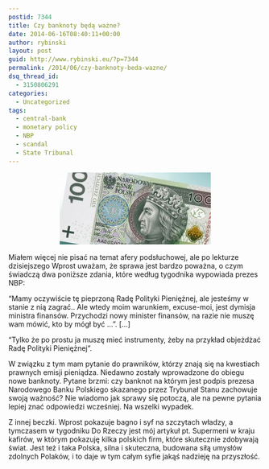 ```yaml
---
postid: 7344
title: Czy banknoty będą ważne?
date: 2014-06-16T08:40:11+00:00
author: rybinski
layout: post
guid: http://www.rybinski.eu/?p=7344
permalink: /2014/06/czy-banknoty-beda-wazne/
dsq_thread_id:
  - 3150806291
categories:
  - Uncategorized
tags:
  - central-bank
  - monetary policy
  - NBP
  - scandal
  - State Tribunal
---
```

<p style="text-align: center;">
  <a href="/uploads/2014/06/zloty_new.jpg"><img class="size-medium wp-image-7346 aligncenter" title="zloty_new" src="/uploads/2014/06/zloty_new-300x143.jpg" alt="" width="300" height="143" /></a>
</p>

Miałem więcej nie pisać na temat afery podsłuchowej, ale po lekturze dzisiejszego Wprost uważam, że sprawa jest bardzo poważna, o czym świadczą dwa poniższe zdania, które według tygodnika wypowiada prezes NBP:

“Mamy oczywiście tę pieprzoną Radę Polityki Pieniężnej, ale jesteśmy w stanie z nią zagrać.. Ale wtedy moim warunkiem, excuse-moi, jest dymisja ministra finansów. Przychodzi nowy minister finansów, na razie nie muszę wam mówić, kto by mógł być …”. [...]

“Tylko że po prostu ja muszę mieć instrumenty, żeby na przykład objeżdżać Radę Polityki Pieniężnej”.

W związku z tym mam pytanie do prawników, którzy znają się na kwestiach prawnych emisji pieniądza. Niedawno zostały wprowadzone do obiegu nowe banknoty. Pytane brzmi: czy banknot na którym jest podpis prezesa Narodowego Banku Polskiego skazanego przez Trybunał Stanu zachowuje swoją ważność? Nie wiadomo jak sprawy się potoczą, ale na pewne pytania lepiej znać odpowiedzi wcześniej. Na wszelki wypadek.

Z innej beczki. Wprost pokazuje bagno i syf na szczytach władzy, a tymczasem w tygodniku Do Rzeczy jest mój artykuł pt. Supermeni w kraju kafirów, w którym pokazuję kilka polskich firm, które skutecznie zdobywają świat. Jest też i taka Polska, silna i skuteczna, budowana siłą umysłów zdolnych Polaków, i to daje w tym całym syfie jakąś nadzieję na przyszłość.

